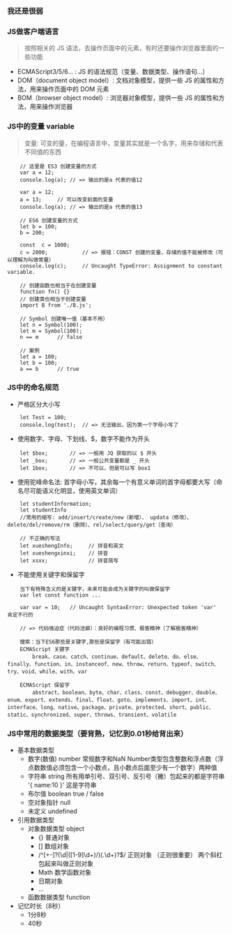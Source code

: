 ### 我还是很弱

### JS做客户端语言
> 按照相关的 JS 语法，去操作页面中的元素，有时还要操作浏览器里面的一些功能
- ECMAScript3/5/6... : JS 的语法规范（变量、数据类型、操作语句...）
- DOM（document object model）: 文档对象模型，提供一些 JS 的属性和方法，用来操作页面中的 DOM 元素
- BOM（browser object model）: 浏览器对象模型，提供一些 JS 的属性和方法，用来操作浏览器



### JS中的变量 variable
> 变量: 可变的量，在编程语言中，变量其实就是一个名字，用来存储和代表不同值的东西
```
    // 这里是 ES3 创建变量的方式
    var a = 12;
    console.log(a); // => 输出的是a 代表的值12

    var a = 12;
    a = 13;     // 可以改变前面的变量
    console.log(a); // => 输出的是a 代表的值13

    // ES6 创建变量的方式
    let b = 100;
    b = 200;

    const  c = 1000;    
    c = 2000;           // => 报错：CONST 创建的变量，存储的值不能被修改（可以理解为叫做常量）
    console.log(c);     // Uncaught TypeError: Assignment to constant variable.

    // 创建函数也相当于在创建变量
    function fn() {}
    // 创建类也相当于创建变量
    import B from './B.js';

    // Symbol 创建唯一值（基本不用）
    let n = Symbol(100);
    let m = Symbol(100);
    n == m      // false

    // 案例
    let a = 100;
    let b = 100;
    a == b      // true
```



### JS中的命名规范
- 严格区分大小写
```
    let Test = 100;
    console.log(test);  // => 无法输出，因为第一个字母小写了
```
- 使用数字、字母、下划线、$，数字不能作为开头
```
    let $box;       // => 一般用 JQ 获取的以 $ 开头
    let _box;       // => 一般公共变量都是 _ 开头
    let 1box;       // => 不可以，但是可以写 box1
```
- 使用驼峰命名法: 首字母小写，其余每一个有意义单词的首字母都要大写（命名尽可能语义化明显，使用英文单词）
```
    let studentInformation;
    let studentInfo
    //常用的缩写: add/insert/create/new（新增）、 updata（修改）、 delete/del/remove/rm（删除）、rel/select/query/get（查询）

    // 不正确的写法
    let xueshengInfo;     // 拼音和英文
    let xueshengxinxi;    // 拼音
    let xsxx;             // 拼音简写
```
- 不能使用关键字和保留字
```
    当下有特殊含义的是关键字，未来可能会成为关键字的叫做保留字
    var let const function ...

    var var = 10;   // Uncaught SyntaxError: Unexpected token 'var'     肯定不行的

    // => 代码强迫症（代码洁癖）：良好的编程习惯、极客精神（了解极客精神）

    搜索：当下ES6那些是关键字,那些是保留字（有可能出错）
    ECMAScript 关键字
        break、case、catch、continue、default、delete、do、else、finally、function、in、instanceof、new、throw、return、typeof、switch、try、void、while、with、var
    
    ECMAScript 保留字
        abstract、boolean、byte、char、class、const、debugger、double、enum、export、extends、final、float、goto、implements、import、int、interface、long、native、package、private、protected、short、public、static、synchronized、super、throws、transient、volatile
```



### JS中常用的数据类型（要背熟，记忆到0.01秒给背出来）
- 基本数据类型
    + 数字(数值) number
        常规数字和NaN
        Number类型包含整数和浮点数（浮点数数值必须包含一个小数点，且小数点后面至少有一个数字）两种值
    + 字符串 string
        所有用单引号、双引号、反引号（撇）包起来的都是字符串    '{ name:10 }'  这是字符串
    + 布尔值 boolean
        true / false
    + 空对象指针 null
    + 未定义 undefined
- 引用数据类型
    + 对象数据类型 object
        + {} 普通对象
        + [] 数组对象
        + /^[+-]?(\d|([1-9]\d+)/)(\.\d+)?$/ 正则对象    （正则很重要） 两个斜杠包起来叫做正则对象
        + Math 数学函数对象
        + 日期对象
        + ...
    + 函数数据类型 function
- 记忆时长（8秒）
    + 1分8秒
    + 40秒